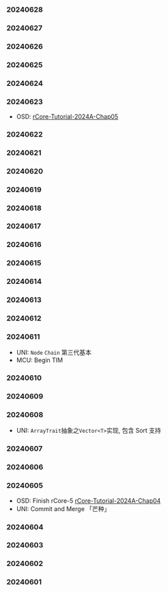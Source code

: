 









### 20240628


### 20240627


### 20240626


### 20240625
### 20240624
### 20240623

- OSD: [rCore-Tutorial-2024A-Chap05](../操作系统/rCore-学习/rCore-Tutorial-2024A-Chap05.md) 

### 20240622
### 20240621
### 20240620
### 20240619
### 20240618
### 20240617
### 20240616
### 20240615
### 20240614
### 20240613
### 20240612

### 20240611

- UNI: `Node` `Chain` 第三代基本
- MCU: Begin TIM

### 20240610

### 20240609

### 20240608

- UNI: `ArrayTrait`抽象之`Vector<T>`实现, 包含 Sort 支持

### 20240607

### 20240606

### 20240605

- OSD: Finish rCore-5 [rCore-Tutorial-2024A-Chap04](../操作系统/rCore-学习/rCore-Tutorial-2024A-Chap04.md) 
- UNI: Commit and Merge 「芒种」

### 20240604

### 20240603

### 20240602

### 20240601

